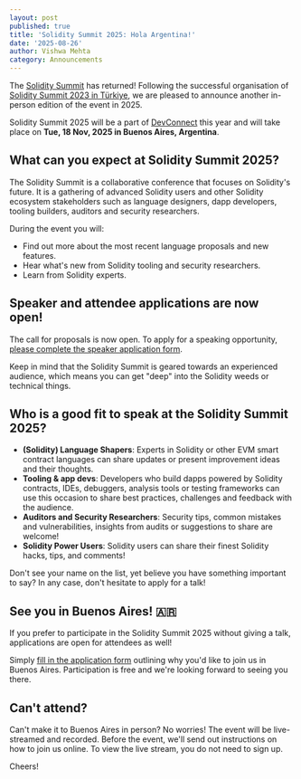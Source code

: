 ```yaml
---
layout: post
published: true
title: 'Solidity Summit 2025: Hola Argentina!'
date: '2025-08-26'
author: Vishwa Mehta
category: Announcements
---
```


The [Solidity Summit](https://soliditylang.org/summit/) has returned! Following the successful organisation of [Solidity Summit 2023 in Türkiye](https://soliditylang.org/blog/2023/11/30/solidity-summit-2023-recap/), we are pleased to announce another in-person edition of the event in 2025.

Solidity Summit 2025 will be a part of [DevConnect](https://devconnect.org/) this year and will take place on **Tue, 18 Nov, 2025 in Buenos Aires, Argentina**.

## What can you expect at Solidity Summit 2025?

The Solidity Summit is a collaborative conference that focuses on Solidity's future. It is a gathering of advanced Solidity users and other Solidity ecosystem stakeholders such as language designers, dapp developers, tooling builders, auditors and security researchers.

During the event you will:
- Find out more about the most recent language proposals and new features.
- Hear what's new from Solidity tooling and security researchers.
- Learn from Solidity experts.

## Speaker and attendee applications are now open!

The call for proposals is now open. To apply for a speaking opportunity, [please complete the speaker application form](https://drive.argot.org/form/#/2/form/view/TmZlvgY9qObv9P2OIcv91drpWxWm-7OPuyFT4Tgone0/).

Keep in mind that the Solidity Summit is geared towards an experienced audience, which means you can get "deep" into the Solidity weeds or technical things.

## Who is a good fit to speak at the Solidity Summit 2025?

- **(Solidity) Language Shapers**: Experts in Solidity or other EVM smart contract languages can share updates or present improvement ideas and their thoughts.
- **Tooling & app devs**: Developers who build dapps powered by Solidity contracts, IDEs, debuggers, analysis tools or testing frameworks can use this occasion to share best practices, challenges and feedback with the audience.
- **Auditors and Security Researchers**: Security tips, common mistakes and vulnerabilities, insights from audits or suggestions to share are welcome!
- **Solidity Power Users**: Solidity users can share their finest Solidity hacks, tips, and comments!

Don't see your name on the list, yet believe you have something important to say? In any case, don't hesitate to apply for a talk!

## See you in Buenos Aires! 🇦🇷

If you prefer to participate in the Solidity Summit 2025 without giving a talk, applications are open for attendees as well!

Simply [fill in the application form](https://drive.argot.org/form/#/2/form/view/6Call76R1Nf3vsaQ2Mhv4VIHuHaT5z274Wz8N3ocQtw/) outlining why you'd like to join us in Buenos Aires. Participation is free and we're looking forward to seeing you there.

## Can't attend?

Can't make it to Buenos Aires in person? No worries! The event will be live-streamed and recorded. Before the event, we'll send out instructions on how to join us online. To view the live stream, you do not need to sign up.

Cheers!

